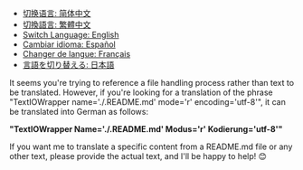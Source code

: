 - [切换语言: 简体中文](/README.md)
- [切換語言: 繁體中文](/README/README_繁体中文.md)
- [Switch Language: English](/README/README_English.md)
- [Cambiar idioma: Español](/README/README_Español.md)
- [Changer de langue: Français](/README/README_Français.md)
- [言語を切り替える: 日本語](/README/README_日本語.md)

It seems you're trying to reference a file handling process rather than text to be translated. However, if you're looking for a translation of the phrase "TextIOWrapper name='./.README.md' mode='r' encoding='utf-8'", it can be translated into German as follows:

**"TextIOWrapper Name='./.README.md' Modus='r' Kodierung='utf-8'"**

If you want me to translate a specific content from a README.md file or any other text, please provide the actual text, and I'll be happy to help! 😊